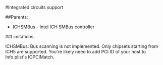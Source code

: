 #Integrated circuits support

##Parents:
- ICHSMBus - Intel ICH SMBus controller

##Limitations:

ICHSMBus: Bus scanning is not implemented. Only chipsets starting from ICH5 are supported. You're likely need to add PCI ID of your host to Info.plist's IOPCIMatch.
